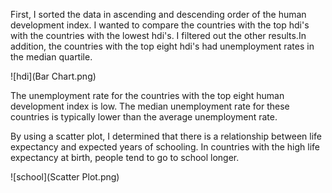 First, I sorted the data in ascending and descending order of the human development index. I wanted to compare the countries with the top hdi's with the countries with the lowest hdi's. I filtered out the other results.In addition, the countries with the top eight hdi's had unemployment rates in the median quartile. 

![hdi](Bar Chart.png)

The unemployment rate for the countries with the top eight human development index is low. The median unemployment rate for these countries is typically lower than the average unemployment rate. 

By using a scatter plot, I determined that there is a relationship between life expectancy and expected years of schooling. In countries with the high life expectancy at birth, people tend to go to school longer. 

![school](Scatter Plot.png)

